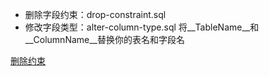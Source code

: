 * 删除字段约束：drop-constraint.sql
* 修改字段类型：alter-column-type.sql
将__TableName__和__ColumnName__替换你的表名和字段名

[删除约束](https://www.cnblogs.com/hcbin/p/10422742.html)
